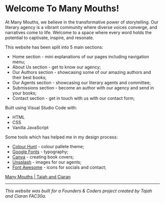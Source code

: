 # Welcome To Many Mouths!
At Many Mouths, we believe in the transformative power of storytelling. Our literary agency is a vibrant community where diverse voices converge, and narratives come to life. Welcome to a space where every word holds the potential to captivate, inspire, and resonate.

This website has been split into 5 main sections:
* Home section - mini explanations of our pages including navigation menu;
* About Us section - get to know our agency;
* Our Authors section - showcasing some of our amazing authors and their best books;
* Our Agents section - showcasing our literary agents and committee;
* Submissions section - become an author with our agency and send in your books;
* Contact section - get in touch with us with our contact form;

Built using Visual Studio Code with:
* HTML 
* CSS 
* Vanilla JavaScript

Some tools which has helped me in my design process:
* [Colour Hunt](https://colorhunt.co/) - colour pallete theme;
* [Google Fonts](https://fonts.google.com/) - typography;
* [Canva](https://www.canva.com/) - creating book covers;
* [Unsplash](https://unsplash.com/) - images for our agents;
* [Font Awesome](https://fontawesome.com/) -  icons for socials and contact;


[Many Mouths | Tajah and Ciaran](https://fac30.github.io/Many-Mouths-Agency-Tajah-Ciaran/index.html)
- - - 
_This website was built for a Founders & Coders project created by Tajah and Ciaran FAC30a._